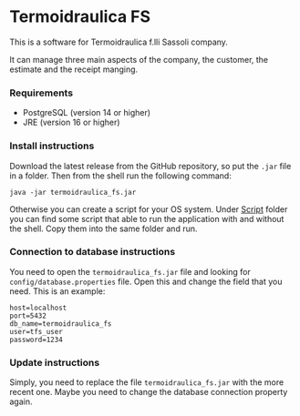 # Termoidraulica FS
This is a software for Termoidraulica f.lli Sassoli company. 

It can manage three main aspects of the company, the customer, the estimate and the receipt manging.

### Requirements
- PostgreSQL (version 14 or higher)
- JRE (version 16 or higher)

### Install instructions
Download the latest release from the GitHub repository, so put the `.jar` file in a folder.
Then from the shell run the following command:
```
java -jar termoidraulica_fs.jar
```
Otherwise you can create a script for your OS system. Under [Script](https://github.com/tommasosassoli/termoidraulica-fs/script)
folder you can find some script that able to run the application with and without the shell. 
Copy them into the same folder and run.

### Connection to database instructions
You need to open the `termoidraulica_fs.jar` file and looking for `config/database.properties` file.
Open this and change the field that you need.
This is an example:
```
host=localhost
port=5432
db_name=termoidraulica_fs
user=tfs_user
password=1234
```

### Update instructions
Simply, you need to replace the file `termoidraulica_fs.jar` with the more recent one. 
Maybe you need to change the database connection property again.
